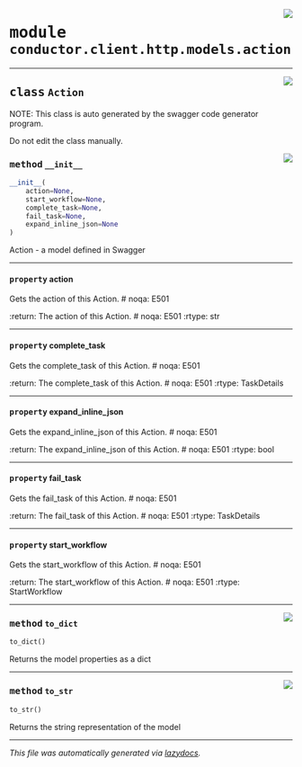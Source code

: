 <!-- markdownlint-disable -->

<a href="../src/conductor/client/http/models/action.py#L0"><img align="right" style="float:right;" src="https://img.shields.io/badge/-source-cccccc?style=flat-square"></a>

# <kbd>module</kbd> `conductor.client.http.models.action`






---

<a href="../src/conductor/client/http/models/action.py#L6"><img align="right" style="float:right;" src="https://img.shields.io/badge/-source-cccccc?style=flat-square"></a>

## <kbd>class</kbd> `Action`
NOTE: This class is auto generated by the swagger code generator program. 

Do not edit the class manually. 

<a href="../src/conductor/client/http/models/action.py#L34"><img align="right" style="float:right;" src="https://img.shields.io/badge/-source-cccccc?style=flat-square"></a>

### <kbd>method</kbd> `__init__`

```python
__init__(
    action=None,
    start_workflow=None,
    complete_task=None,
    fail_task=None,
    expand_inline_json=None
)
```

Action - a model defined in Swagger 


---

#### <kbd>property</kbd> action

Gets the action of this Action.  # noqa: E501 



:return: The action of this Action.  # noqa: E501 :rtype: str 

---

#### <kbd>property</kbd> complete_task

Gets the complete_task of this Action.  # noqa: E501 



:return: The complete_task of this Action.  # noqa: E501 :rtype: TaskDetails 

---

#### <kbd>property</kbd> expand_inline_json

Gets the expand_inline_json of this Action.  # noqa: E501 



:return: The expand_inline_json of this Action.  # noqa: E501 :rtype: bool 

---

#### <kbd>property</kbd> fail_task

Gets the fail_task of this Action.  # noqa: E501 



:return: The fail_task of this Action.  # noqa: E501 :rtype: TaskDetails 

---

#### <kbd>property</kbd> start_workflow

Gets the start_workflow of this Action.  # noqa: E501 



:return: The start_workflow of this Action.  # noqa: E501 :rtype: StartWorkflow 



---

<a href="../src/conductor/client/http/models/action.py#L164"><img align="right" style="float:right;" src="https://img.shields.io/badge/-source-cccccc?style=flat-square"></a>

### <kbd>method</kbd> `to_dict`

```python
to_dict()
```

Returns the model properties as a dict 

---

<a href="../src/conductor/client/http/models/action.py#L191"><img align="right" style="float:right;" src="https://img.shields.io/badge/-source-cccccc?style=flat-square"></a>

### <kbd>method</kbd> `to_str`

```python
to_str()
```

Returns the string representation of the model 




---

_This file was automatically generated via [lazydocs](https://github.com/ml-tooling/lazydocs)._

